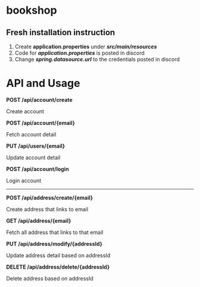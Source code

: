# bookshop
Fresh installation instruction
--------------------------------
1. Create **application.properties** under ***src/main/resources***
2. Code for ***application.properties*** is posted in discord
3. Change ***spring.datasource.url*** to the credentials posted in discord

# API and Usage

**POST /api/account/create**

Create account

**POST /api/account/{email}**

Fetch account detail

**PUT /api/users/{email}**

Update account detail

**POST /api/account/login**

Login account

--------------------------------

**POST /api/address/create/{email}**

Create address that links to email

**GET /api/address/{email}**

Fetch all address that links to that email

**PUT /api/address/modify/{addressId}**

Update address detail based on addressId

**DELETE /api/address/delete/{addressId}**

Delete address based on addressId

